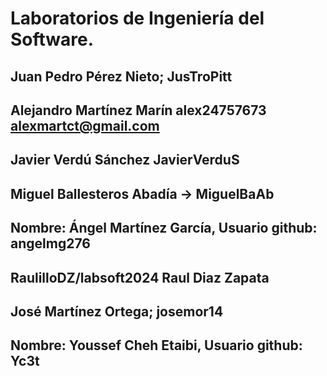 # Laboratorios de Ingeniería del Software.

##  Juan Pedro Pérez Nieto; JusTroPitt

## Alejandro Martínez Marín alex24757673 alexmartct@gmail.com

## Javier Verdú Sánchez JavierVerduS

## Miguel Ballesteros Abadía -> MiguelBaAb

## Nombre: Ángel Martínez García, Usuario github: angelmg276

## RaulilloDZ/labsoft2024 Raul Diaz Zapata

## José Martínez Ortega; josemor14

## Nombre: Youssef Cheh Etaibi, Usuario github: Yc3t
